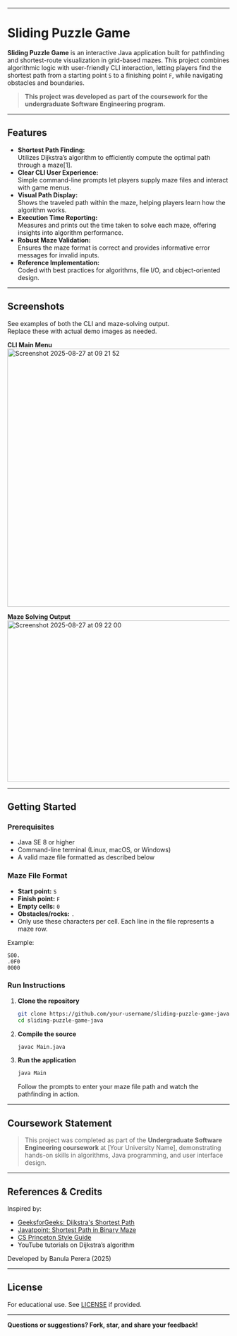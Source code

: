 ***

# Sliding Puzzle Game

**Sliding Puzzle Game** is an interactive Java application built for pathfinding and shortest-route visualization in grid-based mazes. This project combines algorithmic logic with user-friendly CLI interaction, letting players find the shortest path from a starting point `S` to a finishing point `F`, while navigating obstacles and boundaries.

> **This project was developed as part of the coursework for the undergraduate Software Engineering program.**

***

## Features

- **Shortest Path Finding:**  
  Utilizes Dijkstra’s algorithm to efficiently compute the optimal path through a maze[1].
- **Clear CLI User Experience:**  
  Simple command-line prompts let players supply maze files and interact with game menus.
- **Visual Path Display:**  
  Shows the traveled path within the maze, helping players learn how the algorithm works.
- **Execution Time Reporting:**  
  Measures and prints out the time taken to solve each maze, offering insights into algorithm performance.
- **Robust Maze Validation:**  
  Ensures the maze format is correct and provides informative error messages for invalid inputs.
- **Reference Implementation:**  
  Coded with best practices for algorithms, file I/O, and object-oriented design.

***

## Screenshots

See examples of both the CLI and maze-solving output.  
Replace these with actual demo images as needed.

**CLI Main Menu**
<img width="1023" height="584" alt="Screenshot 2025-08-27 at 09 21 52" src="https://github.com/user-attachments/assets/7b4b7688-170a-4050-87c2-7f11f426be84" />

**Maze Solving Output**
<img width="825" height="365" alt="Screenshot 2025-08-27 at 09 22 00" src="https://github.com/user-attachments/assets/89ebb47d-69a2-43c9-b585-944ebbfc4b8a" />

***

## Getting Started

### Prerequisites

- Java SE 8 or higher
- Command-line terminal (Linux, macOS, or Windows)
- A valid maze file formatted as described below

### Maze File Format

- **Start point:** `S`
- **Finish point:** `F`
- **Empty cells:** `0`
- **Obstacles/rocks:** `.`
- Only use these characters per cell. Each line in the file represents a maze row.

Example:
```
S00.
.0F0
0000
```

### Run Instructions

1. **Clone the repository**
   ```bash
   git clone https://github.com/your-username/sliding-puzzle-game-java.git
   cd sliding-puzzle-game-java
   ```

2. **Compile the source**
   ```bash
   javac Main.java
   ```

3. **Run the application**
   ```bash
   java Main
   ```
   Follow the prompts to enter your maze file path and watch the pathfinding in action.

***

## Coursework Statement

> This project was completed as part of the **Undergraduate Software Engineering coursework** at [Your University Name], demonstrating hands-on skills in algorithms, Java programming, and user interface design.

***

## References & Credits

Inspired by:
- [GeeksforGeeks: Dijkstra's Shortest Path](https://www.geeksforgeeks.org/dijkstras-shortest-path-algorithm-greedy-algo-7/)
- [Javatpoint: Shortest Path in Binary Maze](https://www.javatpoint.com/shortest-path-in-a-binary-maze-in-java#)
- [CS Princeton Style Guide](https://introcs.cs.princeton.edu/java/11style/)
- YouTube tutorials on Dijkstra’s algorithm

Developed by Banula Perera (2025)

***

## License

For educational use. See [LICENSE](LICENSE) if provided.

***

**Questions or suggestions? Fork, star, and share your feedback!**
